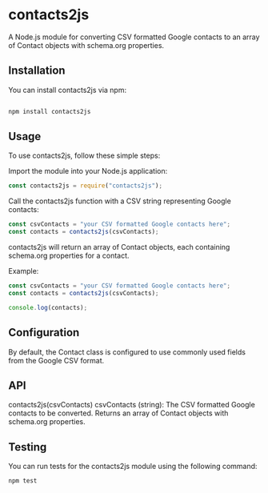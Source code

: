# contacts2js

A Node.js module for converting CSV formatted Google contacts to an array of Contact objects with schema.org properties.

## Installation

You can install contacts2js via npm:

```bash

npm install contacts2js
```

## Usage

To use contacts2js, follow these simple steps:

Import the module into your Node.js application:

```javascript
const contacts2js = require("contacts2js");
```

Call the contacts2js function with a CSV string representing Google contacts:

```js
const csvContacts = "your CSV formatted Google contacts here";
const contacts = contacts2js(csvContacts);
```

contacts2js will return an array of Contact objects, each containing schema.org properties for a contact.

Example:

```javascript
const csvContacts = "your CSV formatted Google contacts here";
const contacts = contacts2js(csvContacts);

console.log(contacts);
```

## Configuration

By default, the Contact class is configured to use commonly used fields from the Google CSV format.

## API

contacts2js(csvContacts)
csvContacts (string): The CSV formatted Google contacts to be converted.
Returns an array of Contact objects with schema.org properties.

## Testing

You can run tests for the contacts2js module using the following command:

```bash
npm test
```
